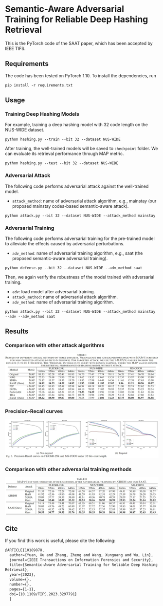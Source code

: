 # Semantic-Aware Adversarial Training for Reliable Deep Hashing Retrieval

This is the PyTorch code of the SAAT paper, which has been accepted by IEEE TIFS.


## Requirements

The code has been tested on PyTorch 1.10. To install the dependencies, run

```shell
pip install -r requirements.txt
```


## Usage

### Training Deep Hashing Models

For example, training a deep hashing model with 32 code length on the NUS-WIDE dataset.
```shell
python hashing.py --train --bit 32 --dataset NUS-WIDE
```

After training, the well-trained models will be saved to `checkpoint` folder. We can evaluate its retrieval performance through MAP metric.

```shell
python hashing.py --test --bit 32 --dataset NUS-WIDE
```

### Adversarial Attack
The following code performs adversarial attack against the well-trained model.

- `attack_method`: name of adversarial attack algorithm, e.g., mainstay (our proposed mainstay codes-based semantic-aware attack).

```shell
python attack.py --bit 32 --dataset NUS-WIDE --attack_method mainstay
```

### Adversarial Training
The following code performs adversarial training for the pre-trained model to alleviate the effects caused by adversarial perturbations.

- `adv_method`: name of adversarial training algorithm, e.g., saat (the proposed semantic-aware adversarial training).

```shell
python defense.py --bit 32 --dataset NUS-WIDE --adv_method saat
```

Then, we again verify the robustness of the model trained with adversarial training.

- `adv`: load model after adversarial training.
- `attack_method`: name of adversarial attack algorithm.
- `adv_method`: name of adversarial training algorithm.

```shell
python attack.py --bit 32 --dataset NUS-WIDE --attack_method mainstay --adv --adv_method saat 
```

## Results

### Comparison with other attack algorithms

![adversarial attck](./figure/adversarial%20attack.jpg?raw=true)


### Precision-Recall curves

![pr curves](./figure/pr%20curves.jpg?raw=true)

### Comparison with other adversarial training methods

![adversarial training](./figure/adversarial%20training.jpg?raw=true)


## Cite
If you find this work is useful, please cite the following:

```
@ARTICLE{10189878,
  author={Yuan, Xu and Zhang, Zheng and Wang, Xunguang and Wu, Lin},
  journal={IEEE Transactions on Information Forensics and Security}, 
  title={Semantic-Aware Adversarial Training for Reliable Deep Hashing Retrieval}, 
  year={2023},
  volume={},
  number={},
  pages={1-1},
  doi={10.1109/TIFS.2023.3297791}
  }
```